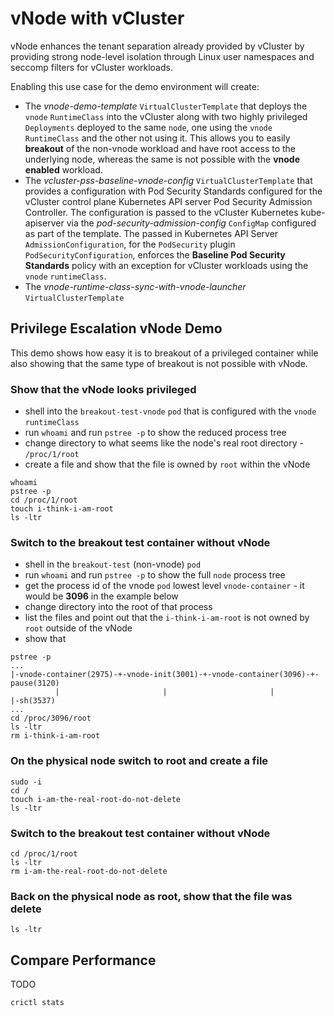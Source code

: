 # vNode with vCluster

vNode enhances the tenant separation already provided by vCluster by providing strong node-level isolation through Linux user namespaces and seccomp filters for vCluster workloads.

Enabling this use case for the demo environment will create:

- The *vnode-demo-template* `VirtualClusterTemplate` that deploys the `vnode` `RuntimeClass` into the vCluster along with two highly privileged `Deployments` deployed to the same `node`, one using the `vnode` `RuntimeClass` and the other not using it. This allows you to easily **breakout** of the non-vnode workload and have root access to the underlying node, whereas the same is not possible with the **vnode enabled** workload.
- The *vcluster-pss-baseline-vnode-config* `VirtualClusterTemplate` that provides a configuration with Pod Security Standards configured for the vCluster control plane Kubernetes API server Pod Security Admission Controller. The configuration is passed to the vCluster Kubernetes kube-apiserver via the *pod-security-admission-config* `ConfigMap` configured as part of the template. The passed in Kubernetes API Server `AdmissionConfiguration`, for the `PodSecurity` plugin `PodSecurityConfiguration`, enforces the **Baseline Pod Security Standards** policy with an exception for vCluster workloads using the `vnode` `runtimeClass`.
- The *vnode-runtime-class-sync-with-vnode-launcher* `VirtualClusterTemplate` 

## Privilege Escalation vNode Demo

This demo shows how easy it is to breakout of a privileged container while also showing that the same type of breakout is not possible with vNode.

### Show that the vNode looks privileged

- shell into the `breakout-test-vnode` `pod` that is configured with the `vnode` `runtimeClass`
- run `whoami` and run `pstree -p` to show the reduced process tree
- change directory to what seems like the node's real root directory - `/proc/1/root`
- create a file and show that the file is owned by `root` within the vNode

```
whoami
pstree -p
cd /proc/1/root 
touch i-think-i-am-root
ls -ltr
```

### Switch to the breakout test container without vNode

- shell in the  `breakout-test` (non-vnode) `pod` 
- run `whoami` and run `pstree -p` to show the full `node` process tree
- get the process id of the vnode `pod` lowest level `vnode-container` - it would be **3096** in the example below
- change directory into the root of that process
- list the files and point out that the `i-think-i-am-root` is not owned by `root` outside of the vNode
- show that 

 ```
pstree -p
...
|-vnode-container(2975)-+-vnode-init(3001)-+-vnode-container(3096)-+-pause(3120)
           |                       |                       |                  |-sh(3537)
...
cd /proc/3096/root
ls -ltr
rm i-think-i-am-root
```

### On the physical node switch to root and create a file

```
sudo -i
cd /
touch i-am-the-real-root-do-not-delete
ls -ltr
```

### Switch to the breakout test container without vNode

```
cd /proc/1/root
ls -ltr
rm i-am-the-real-root-do-not-delete
```

### Back on the physical node as root, show that the file was delete

```
ls -ltr
```

## Compare Performance

TODO

```
crictl stats

```